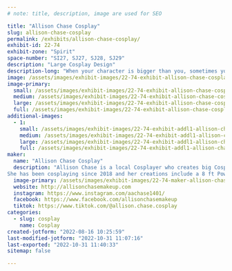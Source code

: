 ```yaml
---
# note: title, description, image are used for SEO

title: "Allison Chase Cosplay"
slug: allison-chase-cosplay
permalink: /exhibits/allison-chase-cosplay/
exhibit-id: 22-74
exhibit-zone: "Spirit"
space-number: "SI27, SJ27, SJ28, SJ29"
description: "Large Cosplay Design"
description-long: "When your character is bigger than you, sometimes you have to get creative about how to make them come to life.   Come find ways to work around your humanness and create something larger than life, through puppetry, illusion, PVC, harnesses and a lot of expanding foam!"
image: /assets/images/exhibit-images/22-74-exhibit-allison-chase-cosplay-apcl8153-large.JPG
image-primary: 
  small: /assets/images/exhibit-images/22-74-exhibit-allison-chase-cosplay-apcl8153-small.JPG
  medium: /assets/images/exhibit-images/22-74-exhibit-allison-chase-cosplay-apcl8153-medium.JPG
  large: /assets/images/exhibit-images/22-74-exhibit-allison-chase-cosplay-apcl8153-large.JPG
  full: /assets/images/exhibit-images/22-74-exhibit-allison-chase-cosplay-apcl8153-full.JPG
additional-images: 
  - 1:
    small: /assets/images/exhibit-images/22-74-exhibit-addl1-allison-chase-cosplay-guardian-small.jpg
    medium: /assets/images/exhibit-images/22-74-exhibit-addl1-allison-chase-cosplay-guardian-medium.jpg
    large: /assets/images/exhibit-images/22-74-exhibit-addl1-allison-chase-cosplay-guardian-large.jpg
    full: /assets/images/exhibit-images/22-74-exhibit-addl1-allison-chase-cosplay-guardian-full.jpg
maker: 
  name: "Allison Chase Cosplay"
  description: "Allison Chase is a local Cosplayer who creates big Cosplays using a variety of techniques.  
She has been cosplaying since 2018 and her creations include a 8 ft Power Loader, fully puppeted Snowball in a Mech suit, Puppeted Catbus and a fully lit and moving Guardian from Zelda Breath of the wild!"
  image-primary: /assets/images/exhibit-images/22-74-maker-allison-chase-cosplay-img-4064-medium.JPG
  website: http://allisonchasemakeup.com
  instagram: https://www.instagram.com/aachase1401/
  facebook: https://www.facebook.com/allisonchasemakeup
  tiktok: https://www.tiktok.com/@allison.chase.cosplay
categories: 
  - slug: cosplay
    name: Cosplay
created-jotform: "2022-08-16 10:25:59"
last-modified-jotform: "2022-10-31 11:07:16"
last-exported: "2022-10-31 11:40:33"
sitemap: false

---
```

